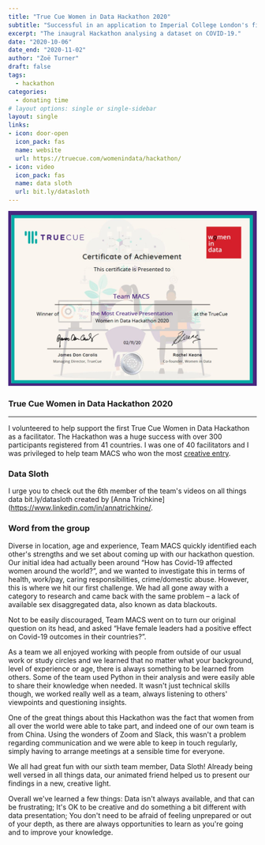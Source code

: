 ```yaml
---
title: "True Cue Women in Data Hackathon 2020"
subtitle: "Successful in an application to Imperial College London's first health economics in R hackathon."
excerpt: "The inaugral Hackathon analysing a dataset on COVID-19."
date: "2020-10-06"
date_end: "2020-11-02"
author: "Zoë Turner"
draft: false
tags:
  - hackathon
categories:
  - donating time
# layout options: single or single-sidebar
layout: single
links:
- icon: door-open
  icon_pack: fas
  name: website
  url: https://truecue.com/womenindata/hackathon/
- icon: video
  icon_pack: fas
  name: data sloth
  url: bit.ly/datasloth
---
```


![True Cue Women in Data Hackathon](featured-hex.png)

### True Cue Women in Data Hackathon 2020
---

I volunteered to help support the first True Cue Women in Data Hackathon as a facilitator. The Hackathon was a huge success with over 300 participants registered from 41 countries. I was one of 40 facilitators and I was privileged to help team MACS who won the most [creative entry](https://truecue.com/resources/blog/women-in-data-hackathon-2020-most-creative-presentation/).

### Data Sloth

I urge you to check out the 6th member of the team's videos on all things data bit.ly/datasloth created by [Anna Trichkine](https://www.linkedin.com/in/annatrichkine/.

### Word from the group

Diverse in location, age and experience, Team MACS quickly identified each other's strengths and we set about coming up with our hackathon question. Our initial idea had actually been around “How has Covid-19 affected women around the world?”, and we wanted to investigate this in terms of health, work/pay, caring responsibilities, crime/domestic abuse. However, this is where we hit our first challenge. We had all gone away with a category to research and came back with the same problem – a lack of available sex disaggregated data, also known as data blackouts.

Not to be easily discouraged, Team MACS went on to turn our original question on its head, and asked “Have female leaders had a positive effect on Covid-19 outcomes in their countries?”.

As a team we all enjoyed working with people from outside of our usual work or study circles and we learned that no matter what your background, level of experience or age, there is always something to be learned from others. Some of the team used Python in their analysis and were easily able to share their knowledge when needed. It wasn't just technical skills though, we worked really well as a team, always listening to others' viewpoints and questioning insights.

One of the great things about this Hackathon was the fact that women from all over the world were able to take part, and indeed one of our own team is from China. Using the wonders of Zoom and Slack, this wasn't a problem regarding communication and we were able to keep in touch regularly, simply having to arrange meetings at a sensible time for everyone.

We all had great fun with our sixth team member, Data Sloth! Already being well versed in all things data, our animated friend helped us to present our findings in a new, creative light.

Overall we've learned a few things: Data isn't always available, and that can be frustrating; It's OK to be creative and do something a bit different with data presentation; You don't need to be afraid of feeling unprepared or out of your depth, as there are always opportunities to learn as you're going and to improve your knowledge.


